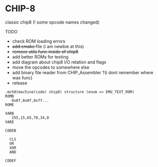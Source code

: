 # CHIP-8
classic chip8 (! some opcode names changed)

TODO

   - check ROM loading errors
   - <s>add cmake </s> file (i am newbie at this)
   - <s>remove utils func inside of chip8</s>
   - add better ROMs for testing
   - add diagram about chip8 I/O relation and flags
   - move the opcodes to somewhere else
   - add binary file reader from CHIP_Assembler ?(i dont remember where was func)
   - release

```
.mch8(machine(code) chip8) structure (enum => EMU_TEXT_ROM)
ROMB
   0x0f,0x0f,0xff...
ROME

VARB
   255,15,65,78,34,0
VARE

CODEB

  CLS
  OR
  XOR
  AND

CODEF
```
